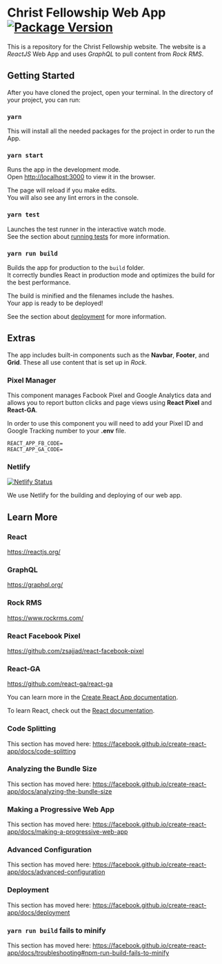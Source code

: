 # Christ Fellowship Web App [![Package Version](https://img.shields.io/github/package-json/v/christfellowshipchurch/christ-fellowship-web-app.svg)](https://github.com/christfellowshipchurch/christ-fellowship-web-app)

This is a repository for the Christ Fellowship website. 
The website is a *ReactJS* Web App and uses *GraphQL* to pull content from *Rock RMS*.

## Getting Started

After you have cloned the project, open your terminal. In the directory of your project, you can run:

### `yarn`

This will install all the needed packages for the project in order to run the App.

### `yarn start`

Runs the app in the development mode.<br>
Open [http://localhost:3000](http://localhost:3000) to view it in the browser.

The page will reload if you make edits.<br>
You will also see any lint errors in the console.

### `yarn test`

Launches the test runner in the interactive watch mode.<br>
See the section about [running tests](https://facebook.github.io/create-react-app/docs/running-tests) for more information.

### `yarn run build`

Builds the app for production to the `build` folder.<br>
It correctly bundles React in production mode and optimizes the build for the best performance.

The build is minified and the filenames include the hashes.<br>
Your app is ready to be deployed!

See the section about [deployment](https://facebook.github.io/create-react-app/docs/deployment) for more information.







## Extras

The app includes built-in components such as the **Navbar**, **Footer**, and **Grid**. These all use content that is set up in *Rock*.

### Pixel Manager
This component manages Facbook Pixel and Google Analytics data and allows you to report button clicks and page views using **React Pixel** and **React-GA**.

In order to use this component you will need to add your Pixel ID and Google Tracking number to your **.env** file. 

```
REACT_APP_FB_CODE=
REACT_APP_GA_CODE=
```

### Netlify 
[![Netlify Status](https://api.netlify.com/api/v1/badges/14629c48-db6b-49b0-950b-069dc1ae88f3/deploy-status)](https://app.netlify.com/sites/eloquent-hodgkin-806a2b/deploys)

We use Netlify for the building and deploying of our web app.



## Learn More

### React
https://reactjs.org/

### GraphQL
https://graphql.org/

### Rock RMS
https://www.rockrms.com/

### React Facebook Pixel
https://github.com/zsajjad/react-facebook-pixel

### React-GA
https://github.com/react-ga/react-ga


You can learn more in the [Create React App documentation](https://facebook.github.io/create-react-app/docs/getting-started).

To learn React, check out the [React documentation](https://reactjs.org/).

### Code Splitting

This section has moved here: https://facebook.github.io/create-react-app/docs/code-splitting

### Analyzing the Bundle Size

This section has moved here: https://facebook.github.io/create-react-app/docs/analyzing-the-bundle-size

### Making a Progressive Web App

This section has moved here: https://facebook.github.io/create-react-app/docs/making-a-progressive-web-app

### Advanced Configuration

This section has moved here: https://facebook.github.io/create-react-app/docs/advanced-configuration

### Deployment

This section has moved here: https://facebook.github.io/create-react-app/docs/deployment

### `yarn run build` fails to minify

This section has moved here: https://facebook.github.io/create-react-app/docs/troubleshooting#npm-run-build-fails-to-minify

